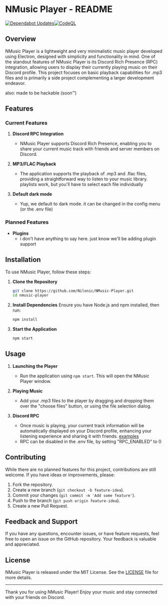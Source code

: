 # NMusic Player - README

<!--
if you can see this, hey!
you're probably looking at the source code (or raw file)
that's cool, i'm just gonna say this:
i'm most likely gonna change the discord client id randomly
so if the RPC name changes, don't worry, it'll probably go back soon

also, if you are cloning this, how's it going? i'll make a community server for this if y'all want to
-->

[![Dependabot Updates](https://github.com/Nilonic/NMusic-Player/actions/workflows/dependabot/dependabot-updates/badge.svg)](https://github.com/Nilonic/NMusic-Player/actions/workflows/dependabot/dependabot-updates)[![CodeQL](https://github.com/Nilonic/NMusic-Player/actions/workflows/github-code-scanning/codeql/badge.svg?branch=main)](https://github.com/Nilonic/NMusic-Player/actions/workflows/github-code-scanning/codeql)

<!--CodeQL is on-push, Dependabot is daily-->

## Overview

NMusic Player is a lightweight and very minimalistic music player developed using Electron, designed with simplicity and functionality in mind. One of the standout features of NMusic Player is its Discord Rich Presence (RPC) integration, allowing users to display their currently playing music on their Discord profile. This project focuses on basic playback capabilities for .mp3 files and is primarily a side project complementing a larger development endeavor.

also: made to be hackable (soon&#8482;)

## Features

### Current Features

1. **Discord RPC Integration**
   - NMusic Player supports Discord Rich Presence, enabling you to share your current music track with friends and server members on Discord.

2. **MP3/FLAC Playback**
   - The application supports the playback of .mp3 and .flac files, providing a straightforward way to listen to your music library. playlists work, but you'll have to select each file individually

3. **Default dark mode**
   - Yup, we default to dark mode. it can be changed in the config menu (or the .env file)

### Planned Features

- **Plugins**
   - i don't have anything to say here. just know we'll be adding plugin support

## Installation

To use NMusic Player, follow these steps:

1. **Clone the Repository**
   ```bash
   git clone https://github.com/Nilonic/NMusic-Player.git
   cd nmusic-player
   ```

2. **Install Dependencies**
   Ensure you have Node.js and npm installed, then run:
   ```bash
   npm install
   ```

3. **Start the Application**
   ```bash
   npm start
   ```
<!--
can't really hide much in a public repo, can we?
in all seriousness tho. i'll figure out how to make extensions work, no matter how much it hurts
i mean, how hard could it be? (last words)
 - Nilon
-->
## Usage

1. **Launching the Player**
   - Run the application using `npm start`. This will open the NMusic Player window.

2. **Playing Music**
   - Add your .mp3 files to the player by dragging and dropping them over the "choose files" button, or using the file selection dialog.
3. **Discord RPC**
   - Once music is playing, your current track information will be automatically displayed on your Discord profile, enhancing your listening experience and sharing it with friends. [examples](examples/rpc/)
   - RPC can be disabled in the .env file, by setting "RPC_ENABLED" to 0

## Contributing

While there are no planned features for this project, contributions are still welcome. If you have ideas or improvements, please:

1. Fork the repository.
2. Create a new branch (`git checkout -b feature-idea`).
3. Commit your changes (`git commit -m 'Add some feature'`).
4. Push to the branch (`git push origin feature-idea`).
5. Create a new Pull Request.

## Feedback and Support

If you have any questions, encounter issues, or have feature requests, feel free to open an issue on the GitHub repository. Your feedback is valuable and appreciated.

## License

NMusic Player is released under the MIT License. See the [LICENSE](LICENSE) file for more details.

---

Thank you for using NMusic Player! Enjoy your music and stay connected with your friends on Discord.
